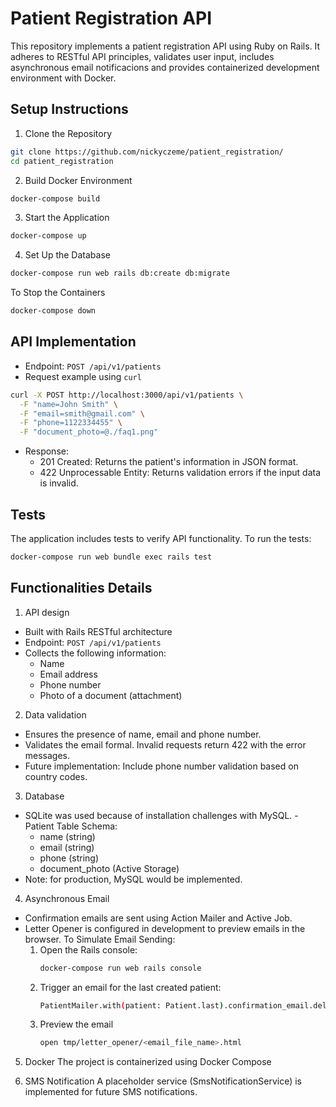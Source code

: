 # Patient Registration API

This repository implements a patient registration API using Ruby on Rails. It adheres to RESTful API principles, validates user input, includes asynchronous email notificacions and provides containerized development environment with Docker. 

## Setup Instructions 
1. Clone the Repository
```bash
git clone https://github.com/nickyczeme/patient_registration/
cd patient_registration
```
2. Build Docker Environment
```bash
docker-compose build
```
3. Start the Application
```bash
docker-compose up
```
4. Set Up the Database
```bash
docker-compose run web rails db:create db:migrate
```
To Stop the Containers
```bash
docker-compose down
```

## API Implementation 
- Endpoint: ```POST /api/v1/patients```
- Request example using ```curl```
```bash
curl -X POST http://localhost:3000/api/v1/patients \
  -F "name=John Smith" \
  -F "email=smith@gmail.com" \
  -F "phone=1122334455" \
  -F "document_photo=@./faq1.png"
```
- Response:
  - 201 Created: Returns the patient's information in JSON format.
  - 422 Unprocessable Entity: Returns validation errors if the input data is invalid.
 
## Tests
The application includes tests to verify API functionality. To run the tests:
```bash
docker-compose run web bundle exec rails test
```

## Functionalities Details
1. API design
- Built with Rails RESTful architecture
- Endpoint: ```POST /api/v1/patients```
- Collects the following information:
  - Name
  - Email address
  - Phone number
  - Photo of a document (attachment)

2. Data validation
- Ensures the presence of name, email and phone number.
- Validates the email formal.
  Invalid requests return 422 with the error messages.
- Future implementation: Include phone number validation based on country codes.

3. Database
- SQLite was used because of installation challenges with MySQL.
-Patient Table Schema:
  - name (string)
  - email (string)
  - phone (string)
  - document_photo (Active Storage)
- Note: for production, MySQL would be implemented.

4. Asynchronous Email
- Confirmation emails are sent using Action Mailer and Active Job.
- Letter Opener is configured in development to preview emails in the browser.
To Simulate Email Sending:
  1. Open the Rails console:
     ```bash
     docker-compose run web rails console
     ```
  2. Trigger an email for the last created patient:
     ```bash
     PatientMailer.with(patient: Patient.last).confirmation_email.deliver_now
     ```
  3. Preview the email
     ```bash
     open tmp/letter_opener/<email_file_name>.html
     ```

5. Docker
The project is containerized using Docker Compose

6. SMS Notification
A placeholder service (SmsNotificationService) is implemented for future SMS notifications.

